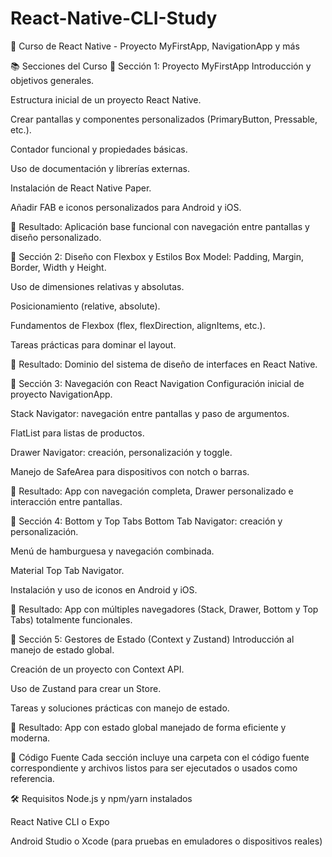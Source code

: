# React-Native-CLI-Study
📱 Curso de React Native - Proyecto MyFirstApp, NavigationApp y más

📚 Secciones del Curso
🔹 Sección 1: Proyecto MyFirstApp
Introducción y objetivos generales.

Estructura inicial de un proyecto React Native.

Crear pantallas y componentes personalizados (PrimaryButton, Pressable, etc.).

Contador funcional y propiedades básicas.

Uso de documentación y librerías externas.

Instalación de React Native Paper.

Añadir FAB e iconos personalizados para Android y iOS.

🔧 Resultado: Aplicación base funcional con navegación entre pantallas y diseño personalizado.

🔹 Sección 2: Diseño con Flexbox y Estilos
Box Model: Padding, Margin, Border, Width y Height.

Uso de dimensiones relativas y absolutas.

Posicionamiento (relative, absolute).

Fundamentos de Flexbox (flex, flexDirection, alignItems, etc.).

Tareas prácticas para dominar el layout.

🎯 Resultado: Dominio del sistema de diseño de interfaces en React Native.

🔹 Sección 3: Navegación con React Navigation
Configuración inicial de proyecto NavigationApp.

Stack Navigator: navegación entre pantallas y paso de argumentos.

FlatList para listas de productos.

Drawer Navigator: creación, personalización y toggle.

Manejo de SafeArea para dispositivos con notch o barras.

🧭 Resultado: App con navegación completa, Drawer personalizado e interacción entre pantallas.

🔹 Sección 4: Bottom y Top Tabs
Bottom Tab Navigator: creación y personalización.

Menú de hamburguesa y navegación combinada.

Material Top Tab Navigator.

Instalación y uso de iconos en Android y iOS.

📲 Resultado: App con múltiples navegadores (Stack, Drawer, Bottom y Top Tabs) totalmente funcionales.

🔹 Sección 5: Gestores de Estado (Context y Zustand)
Introducción al manejo de estado global.

Creación de un proyecto con Context API.

Uso de Zustand para crear un Store.

Tareas y soluciones prácticas con manejo de estado.

🧠 Resultado: App con estado global manejado de forma eficiente y moderna.

📂 Código Fuente
Cada sección incluye una carpeta con el código fuente correspondiente y archivos listos para ser ejecutados o usados como referencia.

🛠️ Requisitos
Node.js y npm/yarn instalados

React Native CLI o Expo

Android Studio o Xcode (para pruebas en emuladores o dispositivos reales)
